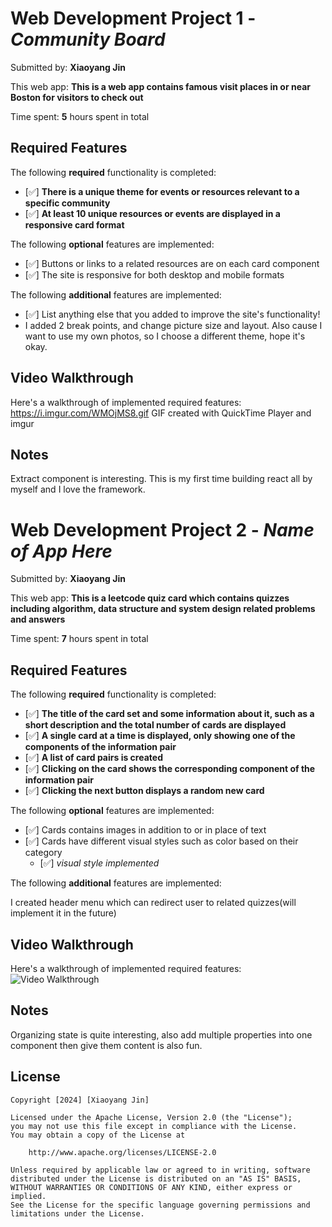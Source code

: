 # Web Development Project 1 - *Community Board*

Submitted by: **Xiaoyang Jin**

This web app: **This is a web app contains famous visit places in or near Boston for visitors to check out**

Time spent: **5** hours spent in total

## Required Features

The following **required** functionality is completed:

- [✅] **There is a unique theme for events or resources relevant to a specific community**
- [✅] **At least 10 unique resources or events are displayed in a responsive card format**

The following **optional** features are implemented:

- [✅] Buttons or links to a related resources are on each card component
- [✅] The site is responsive for both desktop and mobile formats

The following **additional** features are implemented:

* [✅] List anything else that you added to improve the site's functionality!
* I added 2 break points, and change picture size and layout. Also cause I want to use my own photos, so I choose a different theme, hope it's okay.

## Video Walkthrough

Here's a walkthrough of implemented required features:
https://i.imgur.com/WMOjMS8.gif
GIF created with QuickTime Player and imgur

## Notes

Extract component is interesting. This is my first time building react all by myself and I love the framework.

# Web Development Project 2 - *Name of App Here*

Submitted by: **Xiaoyang Jin**

This web app: **This is a leetcode quiz card which contains quizzes including algorithm, data structure and system design related problems and answers**

Time spent: **7** hours spent in total

## Required Features

The following **required** functionality is completed:

- [✅] **The title of the card set and some information about it, such as a short description and the total number of cards are displayed**
- [✅] **A single card at a time is displayed, only showing one of the components of the information pair**
- [✅] **A list of card pairs is created**
- [✅] **Clicking on the card shows the corresponding component of the information pair**
- [✅] **Clicking the next button displays a random new card**

The following **optional** features are implemented:

- [✅] Cards contains images in addition to or in place of text
- [✅] Cards have different visual styles such as color based on their category
  - [✅] *visual style implemented*

The following **additional** features are implemented:

I created header menu which can redirect user to related quizzes(will implement it in the future)

## Video Walkthrough

Here's a walkthrough of implemented required features:
<img src='http://i.imgur.com/RAIFQFd.gif' title='Video Walkthrough' width='' alt='Video Walkthrough' />

## Notes

Organizing state is quite interesting, also add multiple properties into one component then give them content is also fun.

## License

    Copyright [2024] [Xiaoyang Jin]

    Licensed under the Apache License, Version 2.0 (the "License");
    you may not use this file except in compliance with the License.
    You may obtain a copy of the License at

        http://www.apache.org/licenses/LICENSE-2.0

    Unless required by applicable law or agreed to in writing, software
    distributed under the License is distributed on an "AS IS" BASIS,
    WITHOUT WARRANTIES OR CONDITIONS OF ANY KIND, either express or implied.
    See the License for the specific language governing permissions and
    limitations under the License.
